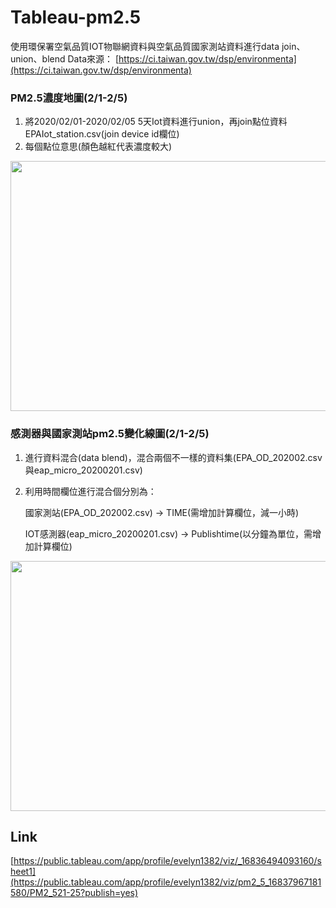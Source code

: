 # Tableau-pm2.5
使用環保署空氣品質IOT物聯網資料與空氣品質國家測站資料進行data join、union、blend
Data來源： [https://ci.taiwan.gov.tw/dsp/environmenta](https://ci.taiwan.gov.tw/dsp/environmenta)
 
### PM2.5濃度地圖(2/1-2/5)
1. 將2020/02/01-2020/02/05 5天Iot資料進行union，再join點位資料EPAIot_station.csv(join device id欄位)
2. 每個點位意思(顏色越紅代表濃度較大)

<img width="650" height="400" src="https://github.com/EvelynWANG1113/Tableau-pm2.5/blob/main/PM2.5%E6%BF%83%E5%BA%A6%E5%9C%B0%E5%9C%96(2%3A1-2%3A5).png"/>

### 感測器與國家測站pm2.5變化線圖(2/1-2/5)
1. 進行資料混合(data blend)，混合兩個不一樣的資料集(EPA_OD_202002.csv與eap_micro_20200201.csv)
2. 利用時間欄位進行混合個分別為：

   國家測站(EPA_OD_202002.csv) -> TIME(需增加計算欄位，減一小時)
   
   IOT感測器(eap_micro_20200201.csv) -> Publishtime(以分鐘為單位，需增加計算欄位)

<img width="650" height="400" src="https://github.com/EvelynWANG1113/Tableau-pm2.5/blob/main/%E6%84%9F%E6%B8%AC%E5%99%A8%E8%88%87%E5%9C%8B%E5%AE%B6%E6%B8%AC%E7%AB%99pm2.5%E8%AE%8A%E5%8C%96%E7%B7%9A%E5%9C%96(2%3A1-2%3A5).png"/>

## Link
[https://public.tableau.com/app/profile/evelyn1382/viz/_16836494093160/sheet1](https://public.tableau.com/app/profile/evelyn1382/viz/pm2_5_16837967181580/PM2_521-25?publish=yes)
